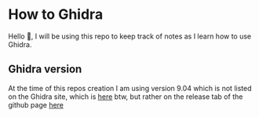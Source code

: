 # How to Ghidra

Hello 👋, I will be using this repo to keep track of notes as I learn how to use Ghidra.

## Ghidra version

At the time of this repos creation I am using version 9.04 which is not listed on the Ghidra site, which is
[here](https://ghidra-sre.org/) btw, but rather on the release tab of the github page
[here](https://github.com/NationalSecurityAgency/ghidra/releases/tag/Ghidra_9.0.4_build)
